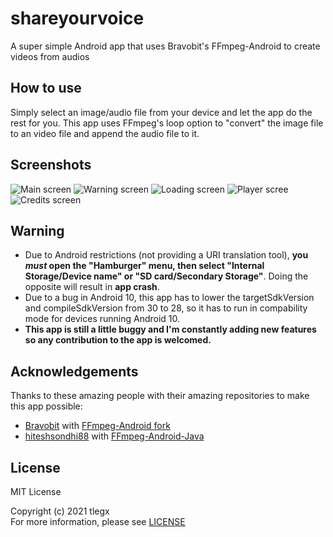 # shareyourvoice
A super simple Android app that uses Bravobit's FFmpeg-Android to create videos from audios
## How to use
Simply select an image/audio file from your device and let the app do the rest for you. This app uses FFmpeg's loop option to "convert" the image file to an video file and append the audio file to it.
## Screenshots
![Main screen](https://github.com/tlegx/shareyourvoice/blob/main/demo/Screenshot%202021-06-09%20171452.png) ![Warning screen](https://github.com/tlegx/shareyourvoice/blob/main/demo/Screenshot%202021-06-09%20171532.png) 
![Loading screen](https://github.com/tlegx/shareyourvoice/blob/main/demo/Screenshot%202021-06-09%20171613.png) ![Player scree](https://github.com/tlegx/shareyourvoice/blob/main/demo/Screenshot%202021-06-09%20171748.png)
![Credits screen](https://github.com/tlegx/shareyourvoice/blob/main/demo/Screenshot%202021-06-09%20171813.png)
## Warning
- Due to Android restrictions (not providing a URI translation tool), **you _must_ open the "Hamburger" menu, then select "Internal Storage/Device name" or "SD card/Secondary Storage"**. Doing the opposite will result in **app crash**.
- Due to a bug in Android 10, this app has to lower the targetSdkVersion and compileSdkVersion from 30 to 28, so it has to run in compability mode for devices running Android 10.
- **This app is still a little buggy and I'm constantly adding new features so any contribution to the app is welcomed.**
## Acknowledgements
Thanks to these amazing people with their amazing repositories to make this app possible:
- [Bravobit](https://github.com/bravobit) with [FFmpeg-Android fork](https://github.com/bravobit/FFmpeg-Android)
- [hiteshsondhi88](https://github.com/hiteshsondhi88) with [FFmpeg-Android-Java](https://github.com/WritingMinds/ffmpeg-android-java)
## License
MIT License

Copyright (c) 2021 tlegx<br/>
For more information, please see [LICENSE](https://github.com/tlegx/shareyourvoice/blob/main/LICENSE)
